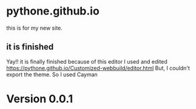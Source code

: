 # pythone.github.io
this is for my new site.
## it is finished
Yay!! it is finally finished because of this editor I used and edited
https://pythone.github.io/Customized-webbuild/editor.html
But, I couldn't export the theme. So I used Cayman
# Version 0.0.1
